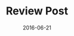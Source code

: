 ---
layout: post
title: "Review Post"
date:   2016-06-21
desc: "This is a sample post"
categories: [Reviews]
---